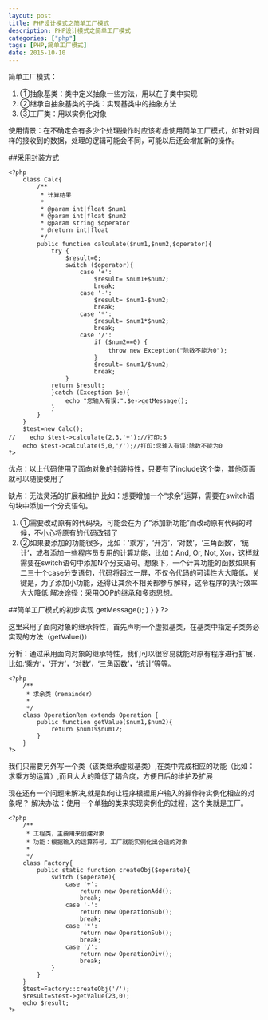 ```yaml
---
layout: post
title: PHP设计模式之简单工厂模式
description: PHP设计模式之简单工厂模式
categories: ["php"]
tags: [PHP,简单工厂模式]
date: 2015-10-10
---
```

简单工厂模式：

1. ①抽象基类：类中定义抽象一些方法，用以在子类中实现
2. ②继承自抽象基类的子类：实现基类中的抽象方法
3. ③工厂类：用以实例化对象

使用情景：在不确定会有多少个处理操作时应该考虑使用简单工厂模式，如针对同样的接收到的数据，处理的逻辑可能会不同，可能以后还会增加新的操作。 
<!-- more -->

##采用封装方式

    <?php
        class Calc{
            /**
             * 计算结果
             *
             * @param int|float $num1
             * @param int|float $num2
             * @param string $operator
             * @return int|float
             */
            public function calculate($num1,$num2,$operator){
                try {
                    $result=0;
                    switch ($operator){
                        case '+':
                            $result= $num1+$num2;
                            break;
                        case '-':
                            $result= $num1-$num2;
                            break;
                        case '*':
                            $result= $num1*$num2;
                            break;
                        case '/':
                            if ($num2==0) {
                                throw new Exception("除数不能为0");
                            }
                            $result= $num1/$num2;
                            break;
                    }
                return $result;
                }catch (Exception $e){
                    echo "您输入有误:".$e->getMessage();
                }
            }
        }
        $test=new Calc();
    //    echo $test->calculate(2,3,'+');//打印:5
        echo $test->calculate(5,0,'/');//打印:您输入有误:除数不能为0
    ?>

优点：以上代码使用了面向对象的封装特性，只要有了include这个类，其他页面就可以随便使用了

缺点：无法灵活的扩展和维护
比如：想要增加一个“求余”运算，需要在switch语句块中添加一个分支语句。

1. ①需要改动原有的代码块，可能会在为了“添加新功能”而改动原有代码的时候，不小心将原有的代码改错了
2. ②如果要添加的功能很多，比如：‘乘方’，‘开方’，‘对数’，‘三角函数’，‘统计’，或者添加一些程序员专用的计算功能，比如：And, Or, Not, Xor，这样就需要在switch语句中添加N个分支语句。想象下，一个计算功能的函数如果有二三十个case分支语句，代码将超过一屏，不仅令代码的可读性大大降低，关键是，为了添加小功能，还得让其余不相关都参与解释，这令程序的执行效率大大降低
解决途径：采用OOP的继承和多态思想。

##简单工厂模式的初步实现
    <?php
     /**
      * 操作类
      * 因为包含有抽象方法，所以类必须声明为抽象类
      */
     abstract class Operation{
         //抽象方法不能包含函数体
         abstract public function getValue($num1,$num2);//强烈要求子类必须实现该功能函数
     }
     /**
      * 加法类
      */
     class OperationAdd extends Operation {
         public function getValue($num1,$num2){
             return $num1+$num2;
         }
     }
     /**
      * 减法类
      */
     class OperationSub extends Operation {
         public function getValue($num1,$num2){
             return $num1-$num2;
         }
     }
     /**
      * 乘法类
      */
     class OperationMul extends Operation {
         public function getValue($num1,$num2){
             return $num1*$num2;
         }
     }
     /**
      * 除法类
      */
     class OperationDiv extends Operation {
         public function getValue($num1,$num2){
             try {
                 if ($num2==0){
                     throw new Exception("除数不能为0");
                 }else {
                     return $num1/$num2;
                 }
             }catch (Exception $e){
                 echo "错误信息：".$e->getMessage();
             }
         }
     }
    ?>

这里采用了面向对象的继承特性，首先声明一个虚拟基类，在基类中指定子类务必实现的方法（getValue()）

分析：通过采用面向对象的继承特性，我们可以很容易就能对原有程序进行扩展，比如:‘乘方’，‘开方’，‘对数’，‘三角函数’，‘统计’等等。

    <?php
        /**
         * 求余类（remainder）
         *
         */
        class OperationRem extends Operation {
            public function getValue($num1,$num2){
                return $num1%$num12;
            }
        }
    ?>

我们只需要另外写一个类（该类继承虚拟基类）,在类中完成相应的功能（比如：求乘方的运算）,而且大大的降低了耦合度，方便日后的维护及扩展

现在还有一个问题未解决,就是如何让程序根据用户输入的操作符实例化相应的对象呢？ 
解决办法：使用一个单独的类来实现实例化的过程，这个类就是工厂。 

    <?php
        /**
         * 工程类，主要用来创建对象
         * 功能：根据输入的运算符号，工厂就能实例化出合适的对象
         *
         */
        class Factory{
            public static function createObj($operate){
                switch ($operate){
                    case '+':
                        return new OperationAdd();
                        break;
                    case '-':
                        return new OperationSub();
                        break;
                    case '*':
                        return new OperationSub();
                        break;
                    case '/':
                        return new OperationDiv();
                        break;
                }
            }
        }
        $test=Factory::createObj('/');
        $result=$test->getValue(23,0);
        echo $result;
    ?>